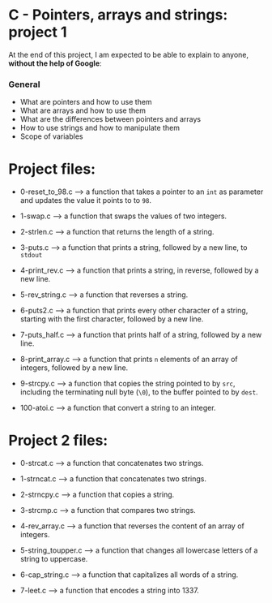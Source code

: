# C - Pointers, arrays and strings: project 1


At the end of this project, I am expected to be able to  explain to anyone,  **without the help of Google**:

### General

-   What are pointers and how to use them
-   What are arrays and how to use them
-   What are the differences between pointers and arrays
-   How to use strings and how to manipulate them
-   Scope of variables

  

# Project files:

  - 0-reset_to_98.c --> a function that takes a pointer to an `int` as parameter and updates the value it points to to `98`.
  
  - 1-swap.c --> a function that swaps the values of two integers.

- 2-strlen.c --> a function that returns the length of a string.

- 3-puts.c --> a function that prints a string, followed by a new line, to `stdout`

- 4-print_rev.c --> a function that prints a string, in reverse, followed by a new line.

- 5-rev_string.c --> a function that reverses a string.

- 6-puts2.c --> a function that prints every other character of a string, starting with the first character, followed by a new line.

- 7-puts_half.c --> a function that prints half of a string, followed by a new line.

- 8-print_array.c --> a function that prints `n` elements of an array of integers, followed by a new line.

- 9-strcpy.c --> a function that copies the string pointed to by  `src`, including the terminating null byte (`\0`), to the buffer pointed to by  `dest`.

- 100-atoi.c --> a function that convert a string to an integer.

# Project 2 files:

- 0-strcat.c —> a function that concatenates two strings.

- 1-strncat.c —> a function that concatenates two strings.

- 2-strncpy.c —> a function that copies a string.

- 3-strcmp.c —-> a function that compares two strings.

- 4-rev_array.c —> a function that reverses the content of an array of integers.

- 5-string_toupper.c —> a function that changes all lowercase letters of a string to uppercase.

- 6-cap_string.c —> a function that capitalizes all words of a string.

- 7-leet.c —> a function that encodes a string into 1337.
